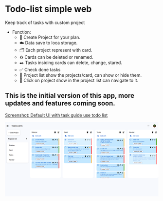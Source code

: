 # Todo-list simple web

Keep track of tasks with custom project

- Function:
  - 📁 Create Project for your plan.
  - ☁️ Data save to loca storage.
  - 🗂️ Each project represent with card.
  - ♻️ Cards can be deleted or renamed.
  - ✒️ Tasks insiding cards can delete, change, stared.
  - ✅ Check done tasks
  - 📃 Project list show the projects/card, can show or hide them.
  - 🙈 Click on project show in the project list can navigate to it.

## This is the initial version of this app, more updates and features coming soon.

<ins>Screenshot: Default UI with task guide use todo list</ins>

![Web interface](<Default app.png>)
